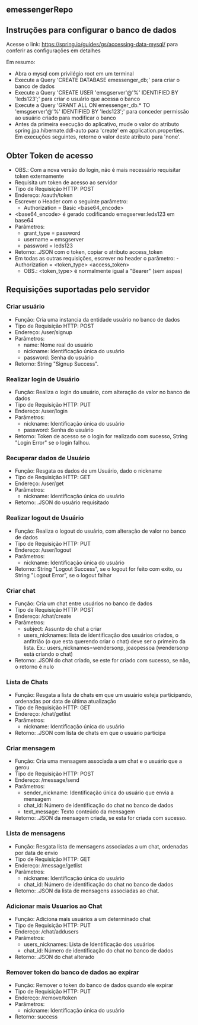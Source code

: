 ## emessengerRepo


## Instruções para configurar o banco de dados

Acesse o link: https://spring.io/guides/gs/accessing-data-mysql/ para conferir as configurações em detalhes

Em resumo:
- Abra o mysql com privilégio root em um terminal
- Execute a Query 'CREATE DATABASE emessenger_db;' para criar o banco de dados
- Execute a Query 'CREATE USER 'emsgserver'@'%' IDENTIFIED BY 'leds123';' para criar o usuário que acessa o banco
- Execute a Query 'GRANT ALL ON emessenger_db.* TO 'emsgserver'@'%' IDENTIFIED BY 'leds123';' para conceder permissão ao usuário criado para modificar o banco
- Antes da primeira execução do aplicativo, mude o valor do atributo spring.jpa.hibernate.ddl-auto para 'create' em application.properties. Em execuções seguintes, retorne o valor deste atributo para 'none'. 

## Obter Token de acesso

- OBS.: Com a nova versão do login, não é mais necessário requisitar token externamente
- Requisita um token de acesso ao servidor
- Tipo de Requisição HTTP: POST
- Endereço: /oauth/token
- Escrever o Header com o seguinte parâmetro:
    - Authorization = Basic <base64_encode>
- <base64_encode> é gerado codificando emsgserver:leds123 em base64
- Parâmetros:
    - grant_type = password
    - username = emsgserver
    - password = leds123
- Retorno: .JSON com o token, copiar o atributo access_token
- Em todas as outras requisições, escrever no header o parâmetro:
    -Authorization = <token_type> <access_token>
    - OBS.: <token_type> é normalmente igual a "Bearer" (sem aspas)


## Requisições suportadas pelo servidor



### Criar usuário

- Função: Cria uma instancia da entidade usuário no banco de dados
- Tipo de Requisição HTTP: POST
- Endereço: /user/signup
- Parâmetros:
    - name: Nome real do usuário
    - nickname: Identificação única do usuário
    - password: Senha do usuário
- Retorno: String "Signup Success".

### Realizar login de Usuário

- Função: Realiza o login do usuário, com alteração de valor no banco de dados
- Tipo de Requisição HTTP: PUT
- Endereço: /user/login
- Parâmetros:
    - nickname: Identificação única do usuário
    - password: Senha do usuário
- Retorno: Token de acesso se o login for realizado com sucesso, String "Login Error" se o login falhou.

### Recuperar dados de Usuário

- Função: Resgata os dados de um Usuário, dado o nickname
- Tipo de Requisição HTTP: GET
- Endereço: /user/get
- Parâmetros:
    - nickname: Identificação única do usuário
- Retorno: .JSON do usuário requisitado

### Realizar logout de Usuário

- Função: Realiza o logout do usuário, com alteração de valor no banco de dados
- Tipo de Requisição HTTP: PUT
- Endereço: /user/logout
- Parâmetros:
    - nickname: Identificação única do usuário
- Retorno: String "Logout Success", se o logout for feito com exito, ou String "Logout Error", se o logout falhar

### Criar chat

- Função: Cria um chat entre usuários no banco de dados
- Tipo de Requisição HTTP: POST
- Endereço: /chat/create
- Parâmetros:
    - subject: Assunto do chat a criar
    - users_nicknames: lista de identificação dos usuários criados, o anfitrião (o que esta querendo criar o chat) deve ser o primeiro da lista. 
    Ex.: users_nicknames=wendersonp, joaopessoa (wendersonp está criando o chat)
- Retorno: .JSON do chat criado, se este for criado com sucesso, se não, o retorno é nulo

### Lista de Chats

- Função: Resgata a lista de chats em que um usuário esteja participando, ordenadas por data de última atualização
- Tipo de Requisição HTTP: GET
- Endereço: /chat/getlist
- Parâmetros:
    - nickname: Identificação única do usuário
- Retorno: .JSON com lista de chats em que o usuário participa

### Criar mensagem

- Função: Cria uma mensagem associada a um chat e o usuário que a gerou
- Tipo de Requisição HTTP: POST
- Endereço: /message/send
- Parâmetros:
    - sender_nickname: Identificação única do usuário que envia a mensagem
    - chat_id: Número de identificação do chat no banco de dados
    - text_message: Texto conteúdo da mensagem 
- Retorno: .JSON da mensagem criada, se esta for criada com sucesso.

### Lista de mensagens

- Função: Resgata lista de mensagens associadas a um chat, ordenadas por data de envio
- Tipo de Requisição HTTP: GET
- Endereço: /message/getlist
- Parâmetros:
    - nickname: Identificação única do usuário
    - chat_id: Número de identificação do chat no banco de dados
- Retorno: .JSON da lista de mensagens associadas ao chat.

### Adicionar mais Usuarios ao Chat

- Função: Adiciona mais usuários a um determinado chat
- Tipo de Requisição HTTP: PUT
- Endereço: /chat/addusers
- Parâmetros:
    - users_nicknames: Lista de Identificação dos usuários
    - chat_id: Número de identificação do chat no banco de dados
- Retorno: .JSON do chat alterado

### Remover token do banco de dados ao expirar

- Função: Remover o token do banco de dados quando ele expirar
- Tipo de Requisição HTTP: PUT
- Endereço: /remove/token
- Parâmetros:
    - nickname: Identificação única do usuário
- Retorno: success

